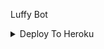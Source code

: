 Luffy Bot


<details><summary>Deploy To Heroku</summary>
<br>
<p>
<a href="https://heroku.com/deploy?template=https://github.com/TM-Networks/v3xheroku">
  <img src="https://www.herokucdn.com/deploy/button.svg" alt="Deploy">
</a>
